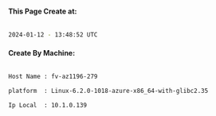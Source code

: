 
   
#### This Page Create at:

```bash

2024-01-12 - 13:48:52 UTC

```

#### Create By Machine:

```bash

Host Name : fv-az1196-279

platform  : Linux-6.2.0-1018-azure-x86_64-with-glibc2.35

Ip Local  : 10.1.0.139

```

